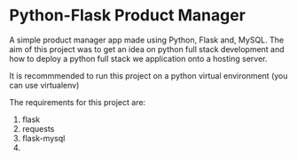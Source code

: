 # Python-Flask Product Manager
A simple product manager app made using Python, Flask and, MySQL. The aim of this project was to get an idea on python full stack development and how to deploy a python full stack we application onto a hosting server.

It is recommmended to run this project on a python virtual environment (you can use virtualenv)

The requirements for this project are:
1) flask
2) requests
3) flask-mysql
4) 
